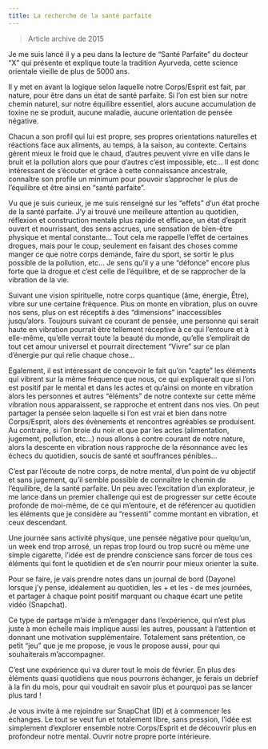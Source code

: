 ```yaml
---
title: La recherche de la santé parfaite
---
```


> Article archive de 2015

Je me suis lancé il y a peu dans la lecture de “Santé Parfaite” du docteur “X” qui présente et explique toute la tradition Ayurveda, cette science orientale vieille de plus de 5000 ans.

Il y met en avant la logique selon laquelle notre Corps/Esprit est fait, par nature, pour être dans un état de santé parfaite. Si l’on est bien sur notre chemin naturel, sur notre équilibre essentiel, alors aucune accumulation de toxine ne se produit, aucune maladie, aucune orientation de pensée négative.

Chacun a son profil qui lui est propre, ses propres orientations naturelles et réactions face aux aliments, au temps, à la saison, au contexte. Certains gèrent mieux le froid que le chaud, d’autres peuvent vivre en ville dans le bruit et la pollution alors que pour d’autres c’est impossible, etc… Il est donc intéressant de s’écouter et grâce à cette connaissance ancestrale, connaître son profile un minimum pour pouvoir s’approcher le plus de l’équilibre et être ainsi en “santé parfaite”.

Vu que je suis curieux, je me suis renseigné sur les “effets” d’un état proche de la santé parfaite. J’y ai trouvé une meilleure attention au quotidien, réflexion et construction mentale plus rapide et efficace, un état d’esprit ouvert et nourrissant, des sens accrues, une sensation de bien-être physique et mental constante… Tout cela me rappelle l’effet de certaines drogues, mais pour le coup, seulement en faisant des choses comme manger ce que notre corps demande, faire du sport, se sortir le plus possible de la pollution, etc…
Je sens qu’il y a une “défonce” encore plus forte que la drogue et c’est celle de l’équilibre, et de se rapprocher de la vibration de la vie.

Suivant une vision spirituelle, notre corps quantique (âme, énergie, Être), vibre sur une certaine fréquence. Plus on monte en vibration, plus on ouvre nos sens, plus on est réceptifs à des “dimensions” inaccessibles jusqu’alors. Toujours suivant ce courant de pensée, une personne qui serait haute en vibration pourrait être tellement réceptive à ce qui l’entoure et à elle-même, qu’elle verrait toute la beauté du monde, qu’elle s’emplirait de tout cet amour universel et pourrait directement “Vivre” sur ce plan d’énergie pur qui relie chaque chose…

Egalement, il est intéressant de concevoir le fait qu’on “capte” les éléments qui vibrent sur la même fréquence que nous, ce qui expliquerait que si l’on est positif par le mental et dans les actes et qu’ainsi on monte en vibration alors les personnes et autres “éléments” de notre contexte sur cette même vibration nous apparaissent, se rapproche et entrent dans nos vies. On peut partager la pensée selon laquelle si l’on est vrai et bien dans notre Corps/Esprit, alors des évènements et rencontres agréables se produisent. Au contraire, si l’on broie du noir et que par les actes (alimentation, jugement, pollution, etc…) nous allons à contre courant de notre nature, alors la descente en vibration nous rapproche de la résonnance avec les échecs du quotidien, soucis de santé et souffrances pénibles…

C’est par l’écoute de notre corps, de notre mental, d’un point de vu objectif et sans jugement, qu’il semble possible de connaître le chemin de l’équilibre, de la santé parfaite. Un peu avec l’excitation d’un explorateur, je me lance dans un premier challenge qui est de progresser sur cette écoute profonde de moi-même, de ce qui m’entoure, et de référencer au quotidien les éléments que je considère au “ressenti” comme montant en vibration, et ceux descendant.

Une journée sans activité physique, une pensée négative pour quelqu’un, un week end trop arrosé, un repas trop lourd ou trop sucré ou même une simple cigarette, l’idée est de prendre conscience sans forcer de tous ces éléments qui font le quotidien et de s’en nourrir pour mieux orienter la suite.

Pour se faire, je vais prendre notes dans un journal de bord (Dayone) lorsque j’y pense, idéalement au quotidien, les + et les - de mes journées, et partager à chaque point positif marquant ou chaque écart une petite vidéo (Snapchat).

Ce type de partage m’aide à m’engager dans l’expérience, qui n’est plus juste à mon échelle mais implique aussi les autres, poussant à l’attention et donnant une motivation supplémentaire.
Totalement sans prétention, ce petit “jeu” que je me propose, je vous le propose aussi, pour qui souhaiterais m’accompagner.

C’est une expérience qui va durer tout le mois de février. En plus des éléments quasi quotidiens que nous pourrons échanger, je ferais un debrief à la fin du mois, pour qui voudrait en savoir plus et pourquoi pas se lancer plus tard !

Je vous invite à me rejoindre sur SnapChat (ID) et à commencer les échanges. Le tout se veut fun et totalement libre, sans pression, l’idée est simplement d’explorer ensemble notre Corps/Esprit et de découvrir plus en profondeur notre mental. Ouvrir notre propre porte intérieure.